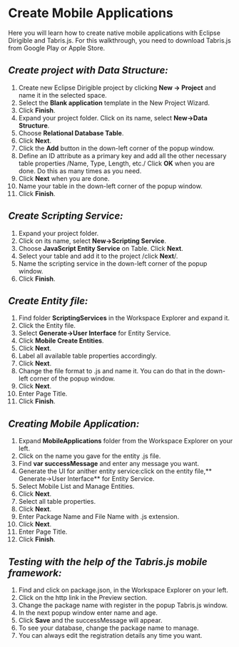 # Create Mobile Applications

Here you will learn how to create native mobile applications with Eclipse Dirigible and Tabris.js. 
For this walkthrough, you need to download Tabris.js from Google Play or Apple Store.

## *Create project with Data Structure:*

1.	Create new Eclipse Dirigible project by clicking **New -> Project** and name it in the selected space.
2.	Select the **Blank application** template in the New Project Wizard.
3.	Click **Finish**.
4.	Expand your project folder. Click on its name, select **New->Data Structure**.
5.	Choose **Relational Database Table**. 
6.	Click **Next**.
7.	Click the **Add** button in the down-left corner of the popup window.
8.	Define an ID attribute as a primary key and add all the other necessary table properties /Name, Type, Length, etc./ Click **OK** when you are done. Do this as many times as you need. 
9.	Click **Next** when you are done.
10.	Name your table in the down-left corner of the popup window.
11.	Click **Finish**.

## *Create Scripting Service:*
1.	Expand your project folder.
2.	Click on its name, select **New->Scripting Service**.
3.	Choose **JavaScript Entity Service** on Table. Click **Next**.
4.	Select your table and add it to the project /click **Next**/.
5.	Name the scripting service in the down-left corner of the popup window.
6.	Click **Finish**.

## *Create Entity file:*
1.	Find folder **ScriptingServices** in the Workspace Explorer and expand it.
2.	Click the Entity file.
3.	Select **Generate->User Interface** for Entity Service.
4.	Click **Mobile Create Entities**.
5.	Click **Next**.
6.	Label all available table properties accordingly.
7.	Click **Next**.
8.	Change the file format to .js and name it. You can do that in the down-left corner of the popup window.
9.	Click **Next**.
10.	Enter Page Title.
11.	Click **Finish**.
## *Creating Mobile Application:*
1.	Expand **MobileApplications** folder from the Workspace Explorer on your left.
2.	Click on the name you gave for the entity .js file.
3.	Find **var successMessage** and enter any message you want.
4.	Generate the UI for anither entity service:click on the entity file,** Generate->User Interface** for Entity Service.
5.	Select Mobile List and Manage Entities.
6.	Click **Next**.
7.	Select all table properties.
8.	Click **Next**.
9.	Enter Package Name and File Name with .js extension. 
10.	Click **Next**.
11.	Enter Page Title. 
12.	Click **Finish**.
## *Testing with the help of the Tabris.js mobile framework:*
1.	Find and click on package.json, in the Workspace Explorer on your left.
2.	Click on the http link in the Preview section.
3.	Change the package name with register in the popup Tabris.js window.
4.	In the next popup window enter name and age.
5.	Click **Save** and the successMessage will appear.
6.	To see your database, change the package name to manage.
7.	You can always edit the registration details any time you want.
